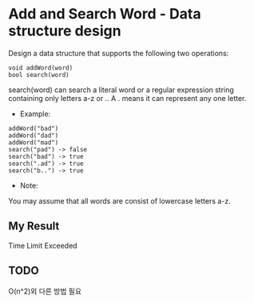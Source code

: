 # Add and Search Word - Data structure design

Design a data structure that supports the following two operations:

```
void addWord(word)
bool search(word)
```

search(word) can search a literal word or a regular expression string containing only letters a-z or .. A . means it can represent any one letter.

- Example:

```
addWord("bad")
addWord("dad")
addWord("mad")
search("pad") -> false
search("bad") -> true
search(".ad") -> true
search("b..") -> true
```

- Note:

You may assume that all words are consist of lowercase letters a-z.

## My Result

Time Limit Exceeded

## TODO

O(n^2)외 다른 방법 필요

